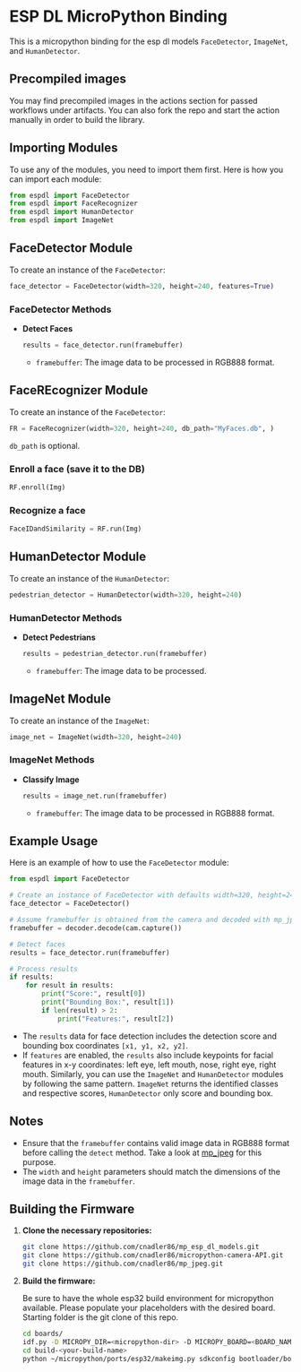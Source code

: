 # ESP DL MicroPython Binding

This is a micropython binding for the esp dl models `FaceDetector`, `ImageNet`, and `HumanDetector`.

## Precompiled images

You may find precompiled images in the actions section for passed workflows under artifacts. You can also fork the repo and start the action manually in order to build the library.

## Importing Modules

To use any of the modules, you need to import them first. Here is how you can import each module:

```python
from espdl import FaceDetector
from espdl import FaceRecognizer
from espdl import HumanDetector
from espdl import ImageNet
```

## FaceDetector Module

To create an instance of the `FaceDetector`:

```python
face_detector = FaceDetector(width=320, height=240, features=True)
```

### FaceDetector Methods

- **Detect Faces**

  ```python
  results = face_detector.run(framebuffer)
  ```

  - `framebuffer`: The image data to be processed in RGB888 format.

## FaceREcognizer Module

To create an instance of the `FaceDetector`:

```python
FR = FaceRecognizer(width=320, height=240, db_path="MyFaces.db", )
```

`db_path` is optional.

### Enroll a face (save it to the DB)
```python
RF.enroll(Img)
```

### Recognize a face
```python
FaceIDandSimilarity = RF.run(Img)
```

## HumanDetector Module

To create an instance of the `HumanDetector`:

```python
pedestrian_detector = HumanDetector(width=320, height=240)
```

### HumanDetector Methods

- **Detect Pedestrians**

  ```python
  results = pedestrian_detector.run(framebuffer)
  ```

  - `framebuffer`: The image data to be processed.

## ImageNet Module

To create an instance of the `ImageNet`:

```python
image_net = ImageNet(width=320, height=240)
```

### ImageNet Methods

- **Classify Image**

  ```python
  results = image_net.run(framebuffer)
  ```

  - `framebuffer`: The image data to be processed in RGB888 format.

## Example Usage

Here is an example of how to use the `FaceDetector` module:

```python
from espdl import FaceDetector

# Create an instance of FaceDetector with defaults width=320, height=240, features=True
face_detector = FaceDetector()

# Assume framebuffer is obtained from the camera and decoded with mp_jpeg to RGB888
framebuffer = decoder.decode(cam.capture())

# Detect faces
results = face_detector.run(framebuffer)

# Process results
if results:
    for result in results:
        print("Score:", result[0])
        print("Bounding Box:", result[1])
        if len(result) > 2:
            print("Features:", result[2])
```

- The `results` data for face detection includes the detection score and bounding box coordinates `[x1, y1, x2, y2]`.
- If `features` are enabled, the `results` also include keypoints for facial features in x-y coordinates: left eye, left mouth, nose, right eye, right mouth.
Similarly, you can use the `ImageNet` and `HumanDetector` modules by following the same pattern.
`ImageNet` returns the identified classes and respective scores, `HumanDetector` only score and bounding box.

## Notes

- Ensure that the `framebuffer` contains valid image data in RGB888 format before calling the `detect` method. Take a look at [mp_jpeg](https://github.com/cnadler86/mp_jpeg/) for this purpose.
- The `width` and `height` parameters should match the dimensions of the image data in the `framebuffer`.

## Building the Firmware

1. **Clone the necessary repositories:**

    ```sh
    git clone https://github.com/cnadler86/mp_esp_dl_models.git
    git clone https://github.com/cnadler86/micropython-camera-API.git
    git clone https://github.com/cnadler86/mp_jpeg.git
    ```

2. **Build the firmware:**

    Be sure to have the whole esp32 build environment for micropython available.
    Please populate your placeholders with the desired board. Starting folder is the git clone of this repo.

    ```sh
    cd boards/
    idf.py -D MICROPY_DIR=<micropython-dir> -D MICROPY_BOARD=<BOARD_NAME> -D MICROPY_BOARD_VARIANT=<BOARD_VARIANT> -B build-<your-build-name> build
    cd build-<your-build-name>
    python ~/micropython/ports/esp32/makeimg.py sdkconfig bootloader/bootloader.bin partition_table/partition-table.bin micropython.bin firmware.bin micropython.uf2
    ```
